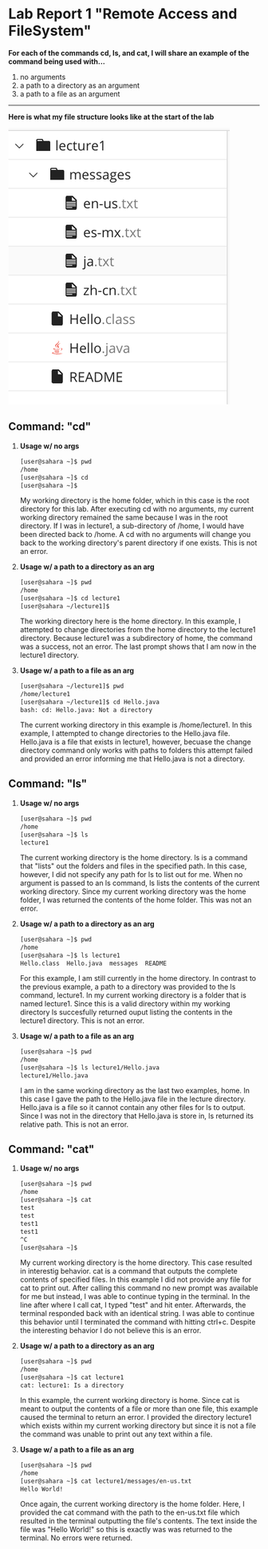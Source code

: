# Lab Report 1 "Remote Access and FileSystem"

**For each of the commands cd, ls, and cat, I will share an example of the command being used with...**
1. no arguments
2. a path to a directory as an argument
3. a path to a file as an argument

---

**Here is what my file structure looks like at the start of the lab**

![FileStructure](lab1-file-structure.png)

## Command: "cd"
1. **Usage w/ no args**
   ```
   [user@sahara ~]$ pwd
   /home
   [user@sahara ~]$ cd
   [user@sahara ~]$
   ```
   My working directory is the home folder, which in this case is the root directory for this lab. After executing cd with no arguments, my current working directory remained the same because I was in the root directory. If I was in lecture1, a sub-directory of /home, I would have been directed back to /home. A cd with no arguments will change you back to the working directory's parent directory if one exists. This is not an error.
   
2. **Usage w/ a path to a directory as an arg**
   ```
   [user@sahara ~]$ pwd
   /home
   [user@sahara ~]$ cd lecture1
   [user@sahara ~/lecture1]$
   ```
   The working directory here is the home directory. In this example, I attempted to change directories from the home directory to the lecture1 directory. Because lecture1 was a subdirectory of home, the command was a success, not an error. The last prompt shows that I am now in the lecture1 directory.
   
3. **Usage w/ a path to a file as an arg**
   ```
   [user@sahara ~/lecture1]$ pwd
   /home/lecture1
   [user@sahara ~/lecture1]$ cd Hello.java
   bash: cd: Hello.java: Not a directory
   ```
   The current working directory in this example is /home/lecture1. In this example, I attempted to change directories to the Hello.java file. Hello.java is a file that exists in lecture1, however, becuase the change directory command only works with paths to folders this attempt failed and provided an error informing me that Hello.java is not a directory. 
   
## Command: "ls"
1. **Usage w/ no args**
   ```
   [user@sahara ~]$ pwd
   /home
   [user@sahara ~]$ ls
   lecture1
   ```
   The current working directory is the home directory. ls is a command that "lists" out the folders and files in the specified path. In this case, however, I did not specify any path for ls to list out for me. When no argument is passed to an ls command, ls lists the contents of the current working directory. Since my current working directory was the home folder, I was returned the contents of the home folder. This was not an error.
   
2. **Usage w/ a path to a directory as an arg**
   ```
   [user@sahara ~]$ pwd
   /home
   [user@sahara ~]$ ls lecture1
   Hello.class  Hello.java  messages  README
   ```
   For this example, I am still currently in the home directory. In contrast to the previous example, a path to a directory was provided to the ls command, lecture1. In my current working directory is a folder that is named lecture1. Since this is a valid directory within my working directory ls succesfully returned ouput listing the contents in the lecture1 directory. This is not an error.
   
3. **Usage w/ a path to a file as an arg**
   ```
   [user@sahara ~]$ pwd
   /home
   [user@sahara ~]$ ls lecture1/Hello.java
   lecture1/Hello.java
   ```
   I am in the same working directory as the last two examples, home. In this case I gave the path to the Hello.java file in the lecture directory. Hello.java is a file so it cannot contain any other files for ls to output. Since I was not in the directory that Hello.java is store in, ls returned its relative path. This is not an error.
   
## Command: "cat"
1. **Usage w/ no args**
   ```
   [user@sahara ~]$ pwd
   /home
   [user@sahara ~]$ cat
   test
   test
   test1
   test1
   ^C
   [user@sahara ~]$
   ```
   My current working directory is the home directory. This case resulted in interestig behavior. cat is a command that outputs the complete contents of specified files. In this example I did not provide any file for cat to print out. After calling this command no new prompt was available for me but instead, I was able to continue typing in the terminal. In the line after where I call cat, I typed "test" and hit enter. Afterwards, the terminal responded back with an identical string. I was able to continue this behavior until I terminated the command with hitting ctrl+c. Despite the interesting behavior I do not believe this is an error.
   
2. **Usage w/ a path to a directory as an arg**
   ```
   [user@sahara ~]$ pwd
   /home
   [user@sahara ~]$ cat lecture1
   cat: lecture1: Is a directory
   ```
   In this example, the current working directory is home. Since cat is meant to output the contents of a file or more than one file, this example caused the terminal to return an error. I provided the directory lecture1 which exists within my current working directory but since it is not a file the command was unable to print out any text within a file.
   
3. **Usage w/ a path to a file as an arg**
   ```
   [user@sahara ~]$ pwd
   /home
   [user@sahara ~]$ cat lecture1/messages/en-us.txt
   Hello World!
   ```
   Once again, the current working directory is the home folder. Here, I provided the cat command with the path to the en-us.txt file which resulted in the terminal outputting the file's contents. The text inside the file was "Hello World!" so this is exactly was was returned to the terminal. No errors were returned.
